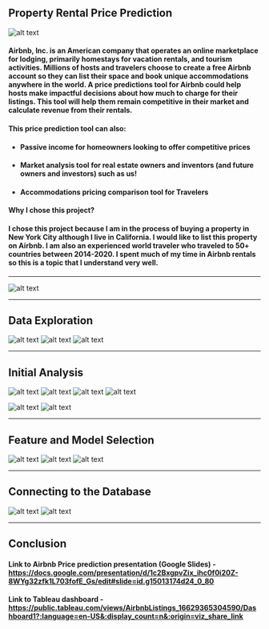## **Property Rental Price Prediction**

![alt text](airbnb.png)

####  Airbnb, Inc. is an American company that operates an online marketplace for lodging, primarily homestays for vacation rentals, and tourism activities.  Millions of hosts and travelers choose to create a free Airbnb account so they can list their space and book unique accommodations anywhere in the world. A price predictions tool for Airbnb could help hosts make impactful decisions about how much to charge for their listings.  This tool will help them remain competitive in their market and calculate revenue from their rentals.  

#### This price prediction tool can also:

- #### Passive income for homeowners looking to offer competitive prices

- #### Market analysis tool for real estate owners and inventors (and future owners and investors) such as us!

- #### Accommodations pricing comparison tool for Travelers


#### **Why I chose this project?**
#### I chose this project because I am in the process of buying a property in New York City although I live in California.  I would like to list this property on Airbnb.  I am also an experienced world traveler who traveled to 50+ countries between 2014-2020.   I spent much of my time in Airbnb rentals so this is a topic that I understand very well.  

---


![alt text](Tableau_Dashboard.PNG)



---
## **Data Exploration**

![alt text](Data_Exploration.PNG)
![alt text](Data_Exploration_correlation.PNG)
![alt text](Data_correlation_fixed.PNG)

---
## **Initial Analysis**
![alt text](Price_distribution_scatter.PNG)
![alt text](Property_types.PNG)
![alt text](Property_distribution.PNG)
![alt text](Propery_prices.PNG)


![alt text](price_distribution.PNG)
![alt text](price_distribution_normal.PNG)

---
## **Feature and Model Selection**
![alt text](RF_Modeling.PNG)
![alt text](Model_Selection_allfeatures.PNG)
![alt text](Model_Selection_lessfeatures.PNG)

---
## **Connecting to the Database**
![alt text](Uploading_db.PNG)
![alt text](Connecting_db.PNG)

---
## **Conclusion**
#### Link to Airbnb Price prediction presentation (Google Slides) - https://docs.google.com/presentation/d/1c2BxgpvZix_ihc0f0i20Z-8WYg32zfk1L703fofE_Gs/edit#slide=id.g15013174d24_0_80

#### Link to Tableau dashboard - https://public.tableau.com/views/AirbnbListings_16629365304590/Dashboard1?:language=en-US&:display_count=n&:origin=viz_share_link



